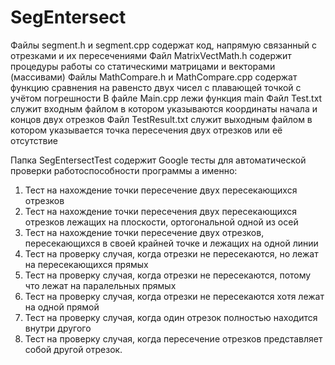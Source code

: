 # SegEntersect
 Файлы segment.h и segment.cpp содержат код, напрямую связанный с отрезками и их пересечениями
 Файл MatrixVectMath.h содержит процедуры работы со статическими матрицами и векторами (массивами)
 Файлы MathCompare.h и MathCompare.cpp содержат функцию сравнения на равенсто двух чисел с плавающей точкой с учётом погрешности
 В файле Main.cpp лежи функция main
 Файл Test.txt служит входным файлом в котором указываются координаты начала и концов двух отрезков
 Файл TestResult.txt служит выходным файлом в котором указывается точка пересечения двух отрезков или её отсутствие
 
 Папка SegEntersectTest содержит Google тесты для автоматической проверки работоспособности программы а именно:
 1) Тест на нахождение точки пересечение двух пересекающихся отрезков 
 2) Тест на нахождение точки пересечения двух пересекающихся отрезков лежащих на плоскости, ортогональной одной из осей
 3) Тест на нахождение точки пересечение двух отрезков, пересекающихся в своей крайней точке и лежащих на одной линии
 4) Тест на проверку случая, когда отрезки не пересекаются, но лежат на пересекающихся прямых 
 5) Тест на проверку случая, когда отрезки не пересекаются, потому что лежат на паралельных прямых
 6) Тест на проверку случая, когда отрезки не пересекаются хотя лежат на одной прямой
 7) Тест на проверку случая, когда один отрезок полностью находится внутри другого
 8) Тест на проверку случая, когда пересечение отрезков представляет собой другой отрезок.
 
